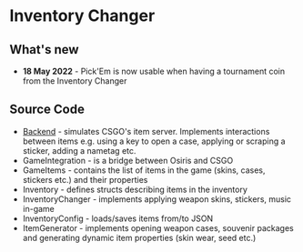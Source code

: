 # Inventory Changer

## What's new
* **18 May 2022** - Pick'Em is now usable when having a tournament coin from the Inventory Changer

## Source Code
- [Backend](Backend/README.md) - simulates CSGO's item server. Implements interactions between items e.g. using a key to open a case, applying or scraping a sticker, adding a nametag etc.
- GameIntegration - is a bridge between Osiris and CSGO
- GameItems - contains the list of items in the game (skins, cases, stickers etc.) and their properties
- Inventory - defines structs describing items in the inventory
- InventoryChanger - implements applying weapon skins, stickers, music in-game
- InventoryConfig - loads/saves items from/to JSON
- ItemGenerator - implements opening weapon cases, souvenir packages and generating dynamic item properties (skin wear, seed etc.)
